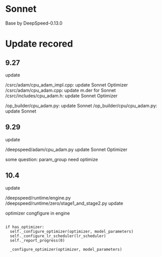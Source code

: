 # Sonnet

Base by DeepSpeed-0.13.0

# Update recored

## 9.27

update

/csrc/adam/cpu_adam_impl.cpp: update Sonnet Optimizer
/csrc/adam/cpu_adam.cpp: update m.der for Sonnet
/csrc/includes/cpu_adam.h: update Sonnet Optimizer

/op_builder/cpu_adam.py: update Sonnet
/op_builder/cpu/cpu_adam.py: update Sonnet

## 9.29

update

/deepspeed/adam/cpu_adam.py update Sonnet Optimizer

some question:
  param_group need optimize

## 10.4

update 

/deepspeed/runtime/engine.py
/deepspeed/runtime/zero/stage1_and_stage2.py update

optimizer congfigure in engine

```

if has_optimizer:
  self._configure_optimizer(optimizer, model_parameters)
  self._configure_lr_scheduler(lr_scheduler)
  self._report_progress(0)

  _configure_optimizer(optimizer, model_parameters)

```